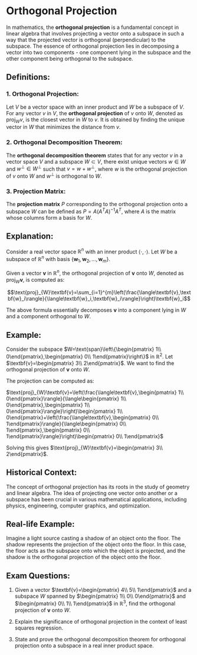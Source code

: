 # Orthogonal Projection

In mathematics, the **orthogonal projection** is a fundamental concept in linear algebra that involves projecting a vector onto a subspace in such a way that the projected vector is orthogonal (perpendicular) to the subspace. The essence of orthogonal projection lies in decomposing a vector into two components - one component lying in the subspace and the other component being orthogonal to the subspace.

## Definitions:

### 1. Orthogonal Projection:

Let $V$ be a vector space with an inner product and $W$ be a subspace of $V$. For any vector $v$ in $V$, the **orthogonal projection** of $v$ onto $W$, denoted as $\text{proj}_{W} v$, is the closest vector in $W$ to $v$. It is obtained by finding the unique vector in $W$ that minimizes the distance from $v$.

### 2. Orthogonal Decomposition Theorem:

The **orthogonal decomposition theorem** states that for any vector $v$ in a vector space $V$ and a subspace $W\subset V$, there exist unique vectors $w\in W$ and $w^{\perp}\in W^{\perp}$ such that $v= w+ w^{\perp}$, where $w$ is the orthogonal projection of $v$ onto $W$ and $w^{\perp}$ is orthogonal to $W$.

### 3. Projection Matrix:

The **projection matrix** $P$ corresponding to the orthogonal projection onto a subspace $W$ can be defined as $P= A(A^{T}A)^{-1}A^{T}$, where $A$ is the matrix whose columns form a basis for $W$.

## Explanation:

Consider a real vector space $\mathbb{R}^{n}$ with an inner product $\langle\cdot,\cdot\rangle$. Let $W$ be a subspace of $\mathbb{R}^{n}$ with basis $\{\textbf{w}_1,\textbf{w}_2,\ldots,\textbf{w}_m\}$.

Given a vector $\textbf{v}$ in $\mathbb{R}^{n}$, the orthogonal projection of $\textbf{v}$ onto $W$, denoted as $\text{proj}_{W}\textbf{v}$, is computed as:

$$\text{proj}_{W}\textbf{v}=\sum_{i=1}^{m}\left(\frac{\langle\textbf{v},\textbf{w}_i\rangle}{\langle\textbf{w}_i,\textbf{w}_i\rangle}\right)\textbf{w}_i$$

The above formula essentially decomposes $\textbf{v}$ into a component lying in $W$ and a component orthogonal to $W$.

## Example:

Consider the subspace $W=\text{span}\left\{\begin{pmatrix} 1\\ 0\end{pmatrix},\begin{pmatrix} 0\\ 1\end{pmatrix}\right\}$ in $\mathbb{R}^{2}$. Let $\textbf{v}=\begin{pmatrix} 3\\ 2\end{pmatrix}$. We want to find the orthogonal projection of $\textbf{v}$ onto $W$.

The projection can be computed as:

$\text{proj}_{W}\textbf{v}=\left(\frac{\langle\textbf{v},\begin{pmatrix} 1\\ 0\end{pmatrix}\rangle}{\langle\begin{pmatrix} 1\\ 0\end{pmatrix},\begin{pmatrix} 1\\ 0\end{pmatrix}\rangle}\right)\begin{pmatrix} 1\\ 0\end{pmatrix}+\left(\frac{\langle\textbf{v},\begin{pmatrix} 0\\ 1\end{pmatrix}\rangle}{\langle\begin{pmatrix} 0\\ 1\end{pmatrix},\begin{pmatrix} 0\\ 1\end{pmatrix}\rangle}\right)\begin{pmatrix} 0\\ 1\end{pmatrix}$

Solving this gives $\text{proj}_{W}\textbf{v}=\begin{pmatrix} 3\\ 2\end{pmatrix}$.

## Historical Context:

The concept of orthogonal projection has its roots in the study of geometry and linear algebra. The idea of projecting one vector onto another or a subspace has been crucial in various mathematical applications, including physics, engineering, computer graphics, and optimization.

## Real-life Example:

Imagine a light source casting a shadow of an object onto the floor. The shadow represents the projection of the object onto the floor. In this case, the floor acts as the subspace onto which the object is projected, and the shadow is the orthogonal projection of the object onto the floor.

## Exam Questions:

1. Given a vector $\textbf{v}=\begin{pmatrix} 4\\ 5\\ 1\end{pmatrix}$ and a subspace $W$ spanned by $\begin{pmatrix} 1\\ 0\\ 0\end{pmatrix}$ and $\begin{pmatrix} 0\\ 1\\ 1\end{pmatrix}$ in $\mathbb{R}^{3}$, find the orthogonal projection of $\textbf{v}$ onto $W$.

2. Explain the significance of orthogonal projection in the context of least squares regression.

3. State and prove the orthogonal decomposition theorem for orthogonal projection onto a subspace in a real inner product space.